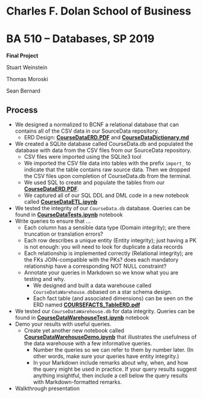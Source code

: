 # Charles F. Dolan School of Business

# BA 510 – Databases, SP 2019

__Final Project__

Stuart Weinstein

Thomas Moroski

Sean Bernard

## Process


- We designed a normalized to BCNF a relational database that can contains all of the CSV data in our SourceData repository. 
    - ERD Design: **[CourseDataERD.PDF](Docs/CourseDataERD.PDF)** and **[CourseDataDictionary.md](Docs/CourseDataDictionary.md)**
- We created a SQLite database called CourseData.db and populated the database with data from the CSV files from our SourceData repository. 
    - CSV files were imported using the SQLite3 tool
    - We imported the CSV file data into tables with the prefix `import_` to indicate that the table contains raw source data.  Then we dropped the CSV files upon completion of CourseData.db from the terminal. 
    - We used SQL to create and populate the tables from our **[CourseDataERD.PDF](Docs/CourseDataERD.PDF)**. 
    - We captured all of our SQL DDL and DML code in a new notebook called **[CourseDataETL.ipynb](Docs/CourseDataETL.ipynb)** 
- We tested the integrity of our `CourseData.db` database. Queries can be found in **[CourseDataTests.ipynb](Docs/CourseDataTests.ipynb)** notebook
- Write queries to ensure that  ...
    - Each column has a sensible data type (Domain integrity); are there truncation or translation errors?   
    - Each row describes a unique entity (Entity integrity); just having a PK is not enough: you will need to look for duplicate a data records
    - Each relationship is implemented correctly (Relational integrity); are the FKs JOIN-compatible with the PKs? does each mandatory relationship have a corresponding NOT NULL constraint?
    - Annotate your queries in Markdown so we know what you are testing and why.
        - We designed and built a data warehouse called `CourseDataWarehouse.db`based on a star schema design. 
        - Each fact table (and associated dimensions) can be seen on the ERD named **[COURSEFACTS_TableERD.pdf](Docs/COURSEFACTS_TableERD)** 
- We tested our `CourseDataWarehouse.db` for data integrity.  Queries can be found in **[CourseDataWarehouseTest.ipynb](Docs/CourseDataWarehouseTest.ipynb)** notebook 
- Demo your results with useful queries.
    - Create yet another new notebook called **[CourseDataWarehouseDemo.ipynb](Docs/CourseDataWarehouseDemo.jpynb)** that illustrates the usefulness of the data warehouse with a few informative queries.
        - Number the queries so we can refer to them by number later. (In other words, make sure your queries have entity integrity.)
        - In your Markdown include remarks about why, when, and how the query might be used in practice. If your query results suggest anything insightful, then include a cell below the query results with Markdown-formatted remarks.
- Walkthrough presentation
